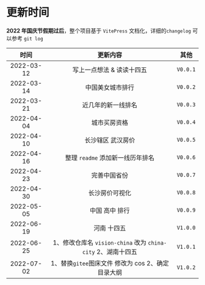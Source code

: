 # 更新时间

**2022 年国庆节假期过后**，整个项目基于 `VitePress` 文档化，详细的`changelog` 可以参考 `git log`

|    时间    |                           更新内容                           |   其他   |
| :--------: | :----------------------------------------------------------: | :------: |
| 2022-03-12 |                  写上一点想法 & 读读十四五                   | `V0.0.1` |
| 2022-03-14 |                       中国美女城市排行                       | `V0.0.2` |
| 2022-03-21 |                      近几年的新一线排名                      | `V0.0.3` |
| 2022-04-04 |                         城市买房资格                         | `V0.0.4` |
| 2022-04-10 |                      长沙辖区 武汉房价                       | `V0.0.5` |
| 2022-04-16 |               整理 `readme` 添加新一线历年排名               | `V0.0.6` |
| 2022-04-23 |                         完善中国省份                         | `V0.0.7` |
| 2022-04-30 |                        长沙房价可视化                        | `V0.0.8` |
| 2022-05-05 |                        中国 高中 排行                        | `V0.0.9` |
| 2022-06-19 |                         河南 十四五                          | `V1.0.0` |
| 2022-06-25 | 1、修改仓库名 `vision-china` 改为 `china-city` 2、湖南十四五 | `V1.0.1` |
| 2022-07-02 |      1、替换`gitee`图床文件 修改为 cos 2、确定目录大纲       | `V1.0.2` |
